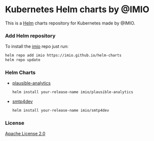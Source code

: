 # Kubernetes Helm charts by @IMIO

This is a [Helm](https://helm.sh) charts repository for Kubernetes made by @IMIO.

### Add Helm repository

To install the [imio](https://www.imio.be/) repo just run:

```bash
helm repo add imio https://imio.github.io/helm-charts
helm repo update
```

### Helm Charts

* [plausible-analytics](https://github.com/IMIO/helm-plausible-analytics)

  ```bash
  helm install your-release-name imio/plausible-analytics
  ```

* [smtp4dev](https://github.com/IMIO/helm-smtp4dev)

  ```bash
  helm install your-release-name imio/smtp4dev
  ```

### License

[Apache License 2.0](/LICENSE)
